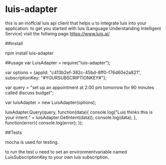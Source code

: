 # luis-adapter

this is an inoffcial luis api client that helps u to integrate luis into your application.
to get you started with luis (Language Understanding Intelligent Service) visit the follwing
page https://www.luis.ai/


##install

npm install luis-adapter

##usage
var LuisAdapter = require("luis-adapter");

var options = {appId: "c413b2ef-382c-45bd-8ff0-f76d60e2a821", subscriptionKey: "#YOURSUBSCRIPTIONKEY#"};

var query = "set up an appointment at 2:00 pm tomorrow for 90 minutes called discuss budget";

var luisAdapter = new LuisAdapter(options);

  luisAdapter.Query(query,
    function(data){
      console.log("Luis thinks this is your intent:" + luisAdapter.GetIntent(data));
      console.log(data);
      },
    function(error){
      console.log(error);
      });


##Tests

mocha is used for testing.

to run the test u need to set an environmentvariable named LuisSubscriptionKey
to your own luis subscription.
